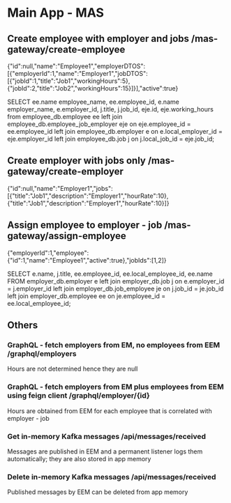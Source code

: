 # Main App - MAS

## Create employee with employer and jobs /mas-gateway/create-employee
{"id":null,"name":"Employee1","employerDTOS":[{"employerId":1,"name":"Employer1","jobDTOS":[{"jobId":1,"title":"Job1","workingHours":5},{"jobId":2,"title":"Job2","workingHours":15}]}],"active":true}

SELECT ee.name employee_name, ee.employee_id, e.name employer_name, e.employer_id, j.title, j.job_id, eje.id, eje.working_hours
from employee_db.employee ee
left join employee_db.employee_job_employer eje on eje.employee_id = ee.employee_id
left join employee_db.employer e on e.local_employer_id = eje.employer_id
left join employee_db.job j on j.local_job_id = eje.job_id;


## Create employer with jobs only /mas-gateway/create-employer
{"id":null,"name":"Employer1","jobs":[{"title":"Job1","description":"Employer1","hourRate":10},{"title":"Job1","description":"Employer1","hourRate":10}]}

## Assign employee to employer - job /mas-gateway/assign-employee
{"employerId":1,"employee":{"id":1,"name":"Employee1","active":true},"jobIds":[1,2]}

SELECT e.name, j.title, ee.employee_id, ee.local_employee_id, ee.name
FROM employer_db.employer e
left join employer_db.job j on e.employer_id = j.employer_id
left join employer_db.job_employee je on j.job_id = je.job_id
left join employer_db.employee ee on je.employee_id = ee.local_employee_id;


## Others

### GraphQL - fetch employers from EM, no employees from EEM /graphql/employers
Hours are not determined hence they are null

### GraphQL - fetch employers from EM plus employees from EEM using feign client /graphql/employer/{id}
Hours are obtained from EEM for each employee that is correlated with employer - job

### Get in-memory Kafka messages /api/messages/received
Messages are published in EEM and a permanent listener logs them automatically; they are also stored in app memory

### Delete in-memory Kafka messages /api/messages/received
Published messages by EEM can be deleted from app memory
